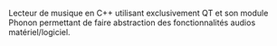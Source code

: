 Lecteur de musique en C++ utilisant exclusivement QT et son module Phonon permettant de faire abstraction des fonctionnalités audios matériel/logiciel.